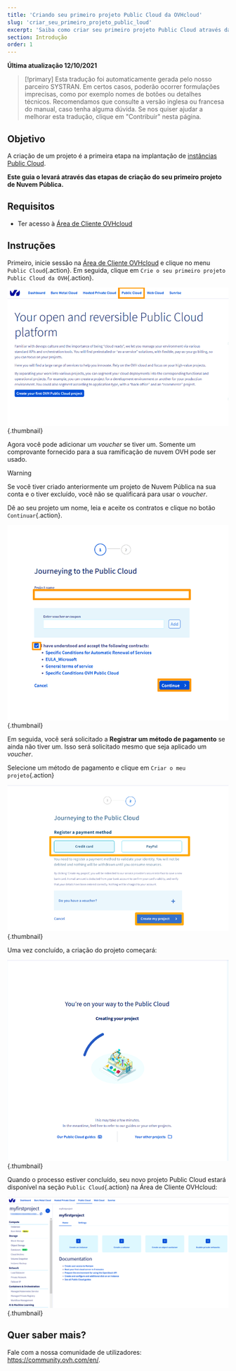 ```yaml
---
title: 'Criando seu primeiro projeto Public Cloud da OVHcloud'
slug: 'criar_seu_primeiro_projeto_public_loud'
excerpt: 'Saiba como criar seu primeiro projeto Public Cloud através da Área de Cliente OVHcloud'
section: Introdução
order: 1
---
```


**Última atualização 12/10/2021**

> [!primary]
> Esta tradução foi automaticamente gerada pelo nosso parceiro SYSTRAN. Em certos casos, poderão ocorrer formulações imprecisas, como por exemplo nomes de botões ou detalhes técnicos. Recomendamos que consulte a versão inglesa ou francesa do manual, caso tenha alguma dúvida. Se nos quiser ajudar a melhorar esta tradução, clique em "Contribuir" nesta página.
>


## Objetivo

A criação de um projeto é a primeira etapa na implantação de [instâncias Public Cloud](https://www.ovhcloud.com/pt/public-cloud/).

**Este guia o levará através das etapas de criação do seu primeiro projeto de Nuvem Pública.**

## Requisitos

- Ter acesso à [Área de Cliente OVHcloud](https://www.ovh.com/auth/?action=gotomanager&from=https://www.ovh.pt/&ovhSubsidiary=pt)

## Instruções

Primeiro, inicie sessão na [Área de Cliente OVHcloud](https://www.ovh.com/auth/?action=gotomanager&from=https://www.ovh.pt/&ovhSubsidiary=pt) e clique no menu `Public Cloud`{.action}. Em seguida, clique em `Crie o seu primeiro projeto Public Cloud da OVH`{.action}.

![first connection](images/firstconnection.png){.thumbnail}

Agora você pode adicionar um *voucher* se tiver um. Somente um comprovante fornecido para a sua ramificação de nuvem OVH pode ser usado.

> [!warning]
> Se você tiver criado anteriormente um projeto de Nuvem Pública na sua conta e o tiver excluído, você não se qualificará para usar o *voucher*.
>

Dê ao seu projeto um nome, leia e aceite os contratos e clique no botão `Continuar`{.action}.

![name project](images/confirmvoucher.png){.thumbnail}

Em seguida, você será solicitado a **Registrar um método de pagamento** se ainda não tiver um. Isso será solicitado mesmo que seja aplicado um *voucher*.

Selecione um método de pagamento e clique em `Criar o meu projeto`{.action}

![add payment method](images/pci-project-03b_2020.png){.thumbnail}

Uma vez concluído, a criação do projeto começará:

![create project](images/creatingproject.png){.thumbnail}

Quando o processo estiver concluído, seu novo projeto Public Cloud estará disponível na seção `Public Cloud`{.action} na Área de Cliente OVHcloud:

![new project created](images/newprojectcreated.png){.thumbnail}

## Quer saber mais?
 
Fale com a nossa comunidade de utilizadores: <https://community.ovh.com/en/>.
